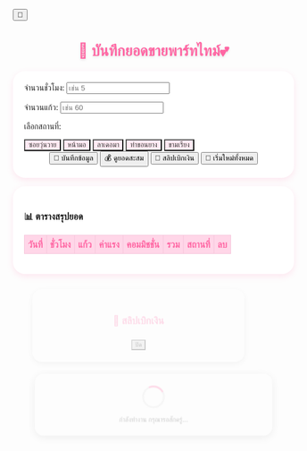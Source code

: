 <!doctype html>
<html lang="th">
<head>
<meta charset="utf-8">
<meta name="viewport" content="width=device-width,initial-scale=1">
<title>บันทึกยอดขายพาร์ทไทม์</title>
<link href="https://fonts.googleapis.com/css2?family=Mitr:wght@300;400;600&display=swap" rel="stylesheet">
<style>
:root {
  --bg: #fff0f6;
  --card: #ffffffdd;
  --text: #333;
  --accent: #ff66a3;
  --accent-hover: #ff3385;
  --border: #f5c6db;
  --th-bg: #ffd6e8;
  --toast-bg: #fff;
}
body.dark {
  --bg: #1e1e2f;
  --card: #2c2c3a;
  --text: #f4f4f9;
  --accent: #ff82b5;
  --accent-hover: #ff4d94;
  --border: #4a4a60;
  --th-bg: #3b3b54;
  --toast-bg: #2e2e3f;
}

body {
  font-family: "Mitr", sans-serif;
  background: var(--bg);
  color: var(--text);
  padding: 20px;
  transition: background 0.3s, color 0.3s;
  overflow-x: hidden;
}
h1 {
  text-align: center;
  color: var(--accent);
  font-size: 1.9em;
  margin-bottom: 20px;
  text-shadow: 0 2px 4px rgba(0,0,0,0.1);
}
.card {
  background: var(--card);
  border-radius: 22px;
  padding: 20px;
  box-shadow: 0 4px 12px rgba(255,102,163,0.15);
  max-width: 620px;
  margin: 15px auto;
  transition: 0.3s;
}
.card:hover { transform: translateY(-3px); box-shadow: 0 6px 14px rgba(255,102,163,0.2); }

label { display: block; margin-top: 10px; font-weight: 600; }

input {
  width: 100%;
  padding: 10px;
  border-radius: 12px;
  border: 1px solid var(--border);
  background: #fff;
  font-size: 1em;
  transition: 0.2s;
}
body.dark input {
  background: #3a3a4b;
  color: #fff;
}
input:focus {
  border-color: var(--accent);
  outline: none;
  box-shadow: 0 0 4px var(--accent);
}

button {
  margin: 8px 5px;
  padding: 10px 18px;
  border: none;
  border-radius: 14px;
  background: var(--accent);
  color: white;
  font-weight: 600;
  cursor: pointer;
  transition: all 0.2s ease;
}
button:hover {
  background: var(--accent-hover);
  transform: scale(1.05);
  box-shadow: 0 0 10px rgba(255,102,163,0.4);
}

table {
  width: 100%;
  border-collapse: collapse;
  margin-top: 15px;
  animation: fadeIn 0.5s ease;
  border-radius: 10px;
  overflow: hidden;
}
@keyframes fadeIn { from { opacity: 0; } to { opacity: 1; } }
th, td {
  border: 1px solid var(--border);
  text-align: center;
  padding: 6px;
}
th {
  background: var(--th-bg);
  color: var(--accent);
}
tr:nth-child(even) { background: rgba(255,255,255,0.4); }
body.dark tr:nth-child(even) { background: rgba(60,60,80,0.4); }

.location-btns {
  display: flex;
  flex-wrap: wrap;
  gap: 6px;
  margin-top: 8px;
}
.location-btns button {
  flex: 1 1 30%;
  background: #ffeaf3;
  color: #333;
  font-size: 0.9em;
  transition: 0.2s;
}
.location-btns button.active {
  background: var(--accent);
  color: white;
  transform: scale(1.05);
}
body.dark .location-btns button {
  background: #3a3a4b;
  color: #eee;
}
#totalDisplay {
  text-align: center;
  font-size: 1.1em;
  color: var(--accent);
  margin-top: 12px;
  font-weight: 600;
}

/* ปุ่มลบ */
.delete-btn {
  background: #ffb3c6;
  border: none;
  border-radius: 10px;
  padding: 5px 10px;
  cursor: pointer;
  font-size: 0.9em;
  color: #fff;
  font-weight: 600;
  transition: 0.2s;
}
.delete-btn:hover {
  background: #ff4d6d;
  transform: scale(1.1);
}

/* Popup slip */
.popup {
  display: none;
  position: fixed;
  top: 0; left: 0;
  width: 100%; height: 100%;
  background: rgba(0,0,0,0.4);
  justify-content: center;
  align-items: center;
  animation: fadeIn 0.3s ease;
  z-index: 100;
}
.popup-content {
  background: var(--card);
  border-radius: 20px;
  padding: 25px;
  max-width: 400px;
  text-align: center;
  box-shadow: 0 4px 15px rgba(0,0,0,0.2);
  animation: pop 0.3s ease;
}
@keyframes pop { from { transform: scale(0.8); opacity: 0; } to { transform: scale(1); opacity: 1; } }
.popup-content h2 { color: var(--accent); }
.close-btn {
  background: #ccc;
  color: black;
  margin-top: 10px;
}
body.dark .close-btn { background: #555; color: #eee; }
.close-btn:hover { background: #bbb; }

/* Loading Popup */
#loadingPopup {
  display: none;
  position: fixed;
  top: 0; left: 0;
  width: 100%; height: 100%;
  background: rgba(0,0,0,0.4);
  z-index: 200;
  justify-content: center;
  align-items: center;
}
.loading-box {
  background: var(--card);
  border-radius: 18px;
  padding: 25px 30px;
  text-align: center;
  box-shadow: 0 4px 20px rgba(0,0,0,0.3);
  animation: pop 0.3s ease;
}
.spinner {
  width: 40px;
  height: 40px;
  border: 4px solid #ddd;
  border-top: 4px solid var(--accent);
  border-radius: 50%;
  margin: 0 auto 15px;
  animation: spin 1s linear infinite;
}
@keyframes spin { from { transform: rotate(0deg);} to { transform: rotate(360deg);} }

/* ปุ่มโหมดมืด */
.theme-toggle {
  position: fixed;
  top: 15px;
  right: 15px;
  background: var(--accent);
  color: white;
  border: none;
  border-radius: 50%;
  width: 45px;
  height: 45px;
  cursor: pointer;
  box-shadow: 0 4px 8px rgba(0,0,0,0.15);
  transition: 0.3s;
  font-size: 1.2em;
  z-index: 300;
}
.theme-toggle:hover {
  transform: rotate(20deg) scale(1.1);
  background: var(--accent-hover);
}

/* Toast Notification */
#toast {
  position: fixed;
  bottom: 20px;
  right: 20px;
  background: var(--toast-bg);
  color: var(--text);
  border-radius: 10px;
  box-shadow: 0 4px 12px rgba(0,0,0,0.2);
  padding: 12px 18px;
  font-weight: 500;
  display: none;
  z-index: 500;
}
</style>
</head>
<body>

<button class="theme-toggle" onclick="toggleTheme()">🌙</button>
<h1>🍹 บันทึกยอดขายพาร์ทไทม์💕</h1>

<div class="card">
  <label>จำนวนชั่วโมง:</label>
  <input id="hours" type="number" placeholder="เช่น 5" min="0">

  <label>จำนวนแก้ว:</label>
  <input id="cups" type="number" placeholder="เช่น 60" min="0">

  <label>เลือกสถานที่:</label>
  <div class="location-btns">
    <button type="button" onclick="selectLocation(this, 'ซอยวุ่นวาย')">ซอยวุ่นวาย</button>
    <button type="button" onclick="selectLocation(this, 'หน้ามอ')">หน้ามอ</button>
    <button type="button" onclick="selectLocation(this, 'ลาเดอมา')">ลาเดอมา</button>
    <button type="button" onclick="selectLocation(this, 'ท่าขอนยาง')">ท่าขอนยาง</button>
    <button type="button" onclick="selectLocation(this, 'ขามเรียง')">ขามเรียง</button>
  </div>

  <div style="text-align:center;">
    <button onclick="saveData()">💾 บันทึกข้อมูล</button>
    <button onclick="showTotal()">💰 ดูยอดสะสม</button>
    <button onclick="showSlip()">🧾 สลิปเบิกเงิน</button>
    <button onclick="resetAll()">🧹 เริ่มใหม่ทั้งหมด</button>
  </div>
</div>

<div class="card">
  <h3>📊 ตารางสรุปยอด</h3>
  <table id="dataTable">
    <thead>
      <tr>
        <th>วันที่</th>
        <th>ชั่วโมง</th>
        <th>แก้ว</th>
        <th>ค่าแรง</th>
        <th>คอมมิชชั่น</th>
        <th>รวม</th>
        <th>สถานที่</th>
        <th>ลบ</th>
      </tr>
    </thead>
    <tbody></tbody>
  </table>
  <div id="totalDisplay"></div>
</div>

<!-- Popup slip -->
<div id="slipPopup" class="popup">
  <div class="popup-content">
    <h2>🧾 สลิปเบิกเงิน</h2>
    <div id="slipDetails"></div>
    <button class="close-btn" onclick="closeSlip()">ปิด</button>
  </div>
</div>

<!-- Popup Loading -->
<div id="loadingPopup" class="popup">
  <div class="loading-box">
    <div class="spinner"></div>
    <div id="loadingText">กำลังทำงาน กรุณารอสักครู่...</div>
  </div>
</div>

<!-- Toast -->
<div id="toast"></div>

<script>
const SCRIPT_URL = "https://script.google.com/macros/s/AKfycbxp-D6R3wPq9mlwKnbvBi17_t9Fk0FY5ypURIgwm7PCo1CRKdY1VeSXFNGJAs_iP4VZ4w/exec";
let selectedLocation = '';
let isDark = localStorage.getItem('theme') === 'dark';
document.body.classList.toggle('dark', isDark);
document.querySelector('.theme-toggle').textContent = isDark ? '☀️' : '🌙';

// ----- Loading Popup -----
function showLoading(msg="กำลังทำงาน กรุณารอสักครู่...") {
  document.getElementById('loadingText').textContent = msg;
  document.getElementById('loadingPopup').style.display = 'flex';
}
function hideLoading() { document.getElementById('loadingPopup').style.display = 'none'; }

// ----- Toast -----
function showToast(msg) {
  const toast = document.getElementById('toast');
  toast.textContent = msg;
  toast.style.display = 'block';
  setTimeout(() => toast.style.display = 'none', 2000);
}

// ----- Theme -----
function toggleTheme() {
  isDark = !isDark;
  document.body.classList.toggle('dark', isDark);
  document.querySelector('.theme-toggle').textContent = isDark ? '☀️' : '🌙';
  localStorage.setItem('theme', isDark ? 'dark' : 'light');
}

// ----- Location -----
function selectLocation(btn, loc) {
  document.querySelectorAll('.location-btns button').forEach(b => b.classList.remove('active'));
  btn.classList.add('active');
  selectedLocation = loc;
}

// ----- Save Data -----
async function saveData() {
  const hours = document.getElementById('hours').value.trim();
  const cups = document.getElementById('cups').value.trim();
  if (!selectedLocation) return showToast('⚠️ กรุณาเลือกสถานที่');
  if (!hours || !cups) return showToast('⚠️ กรอกข้อมูลให้ครบ');
  showLoading('💾 กำลังบันทึกข้อมูล...');

  const res = await fetch(SCRIPT_URL, {
    method: 'POST',
    body: JSON.stringify({ hours, cups, location: selectedLocation }),
  });
  const data = await res.json();
  hideLoading();

  if (data.status === 'success') {
    showToast('✅ บันทึกสำเร็จ');
    document.getElementById('hours').value = '';
    document.getElementById('cups').value = '';
    loadTable(true);
  } else showToast('❌ ' + data.message);
}

// ----- Load Table -----
let dataCache = [];
async function loadTable(force=false) {
  if (!force && dataCache.length) return renderTable(dataCache);
  showLoading('📊 กำลังโหลดข้อมูล...');
  const res = await fetch(SCRIPT_URL);
  dataCache = await res.json();
  hideLoading();
  renderTable(dataCache);
}

function renderTable(result) {
  const tbody = document.querySelector('#dataTable tbody');
  tbody.innerHTML = '';
  let total = 0;
  result.forEach(r => {
    const row = document.createElement('tr');
    total += Number(r.total || 0);
    row.innerHTML = `
      <td>${r.date}</td>
      <td>${r.hours}</td>
      <td>${r.cups}</td>
      <td>${r.wage}</td>
      <td>${r.commission}</td>
      <td>${r.total}</td>
      <td>${r.location || '-'}</td>
      <td><button class="delete-btn" onclick="confirmDelete('${r.date}','${r.location}')">🗑️</button></td>
    `;
    tbody.appendChild(row);
  });
  document.getElementById('totalDisplay').innerHTML = `💰 ยอดรวมทั้งหมด: ${total.toLocaleString()} บาท`;
}

async function confirmDelete(date, location) {
  if (!confirm(`ลบข้อมูลวันที่ ${date} (${location}) ?`)) return;
  showLoading('🗑️ กำลังลบข้อมูล...');
  const res = await fetch(SCRIPT_URL, {
    method: 'POST',
    body: JSON.stringify({ action: 'delete', date, location }),
  });
  const data = await res.json();
  hideLoading();
  if (data.status === 'deleted') {
    showToast('🗑️ ลบข้อมูลแล้ว');
    loadTable(true);
  }
}

// ----- Total & Slip -----
async function showTotal() {
  const total = dataCache.reduce((sum, r) => sum + Number(r.total || 0), 0);
  showToast(`💰 ยอดสะสม: ${total.toLocaleString()} บาท`);
}
async function showSlip() {
  const total = dataCache.reduce((sum, r) => sum + Number(r.total || 0), 0);
  const slipHTML = `
    <p><strong>ชื่อ:</strong> ป๋อมแป๋ม</p>
    <p><strong>วันที่:</strong> ${new Date().toLocaleDateString('th-TH')}</p>
    <p><strong>ยอดรวมที่เบิกได้:</strong> ${total.toLocaleString()} บาท</p>
    <p>ขอบคุณสำหรับความตั้งใจในการทำงาน 💕</p>
  `;
  document.getElementById('slipDetails').innerHTML = slipHTML;
  document.getElementById('slipPopup').style.display = 'flex';
}
function closeSlip() { document.getElementById('slipPopup').style.display = 'none'; }

// ----- Reset All -----
async function resetAll() {
  if (!confirm('⚠️ ต้องการเริ่มใหม่ทั้งหมดใช่ไหม?')) return;
  showLoading('🧹 กำลังล้างข้อมูลทั้งหมด...');
  const res = await fetch(SCRIPT_URL, {
    method: 'POST',
    body: JSON.stringify({ action: 'resetAll' }),
  });
  const data = await res.json();
  hideLoading();
  if (data.status === 'all_reset') {
    showToast('🧹 ล้างข้อมูลแล้ว');
    dataCache = [];
    loadTable(true);
  }
}

loadTable();
</script>
</body>
</html>
